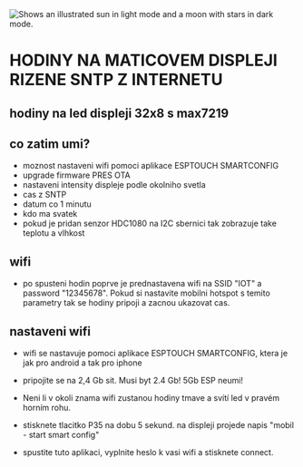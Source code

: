 <picture>
  <source media="(prefers-color-scheme: dark)" srcset="https://github.com/esp32pcb/hodiny/blob/main/cas%20vecer.jpg">
  <img alt="Shows an illustrated sun in light mode and a moon with stars in dark mode." src="https://user-images.githubusercontent.com/25423296/163456779-a8556205-d0a5-45e2-ac17-42d089e3c3f8.png">
</picture>

# HODINY NA MATICOVEM DISPLEJI RIZENE SNTP Z INTERNETU 
## hodiny na led displeji 32x8 s max7219

## co zatim umi?
- moznost nastaveni wifi pomoci aplikace ESPTOUCH SMARTCONFIG
- upgrade firmware PRES OTA
- nastaveni intensity displeje podle okolniho svetla
- cas z SNTP
- datum co 1 minutu
- kdo ma svatek 
- pokud je pridan senzor HDC1080 na I2C sbernici tak zobrazuje take teplotu a vlhkost


## wifi
- po spusteni hodin poprve je prednastavena wifi na SSID "IOT" a password "12345678".
  Pokud si nastavite mobilni hotspot s temito parametry tak se hodiny pripoji a zacnou ukazovat cas.
## nastaveni wifi
- wifi se nastavuje pomoci aplikace ESPTOUCH SMARTCONFIG, ktera je jak pro android a tak pro iphone
- pripojite se na 2,4 Gb sit. Musi byt 2.4 Gb! 5Gb ESP neumi!

- Neni li v okoli znama wifi zustanou hodiny tmave a svítí led v pravém horním rohu.
- stisknete tlacitko P35 na dobu 5 sekund. na displeji projede napis "mobil - start smart config"
- spustite tuto aplikaci, vyplnite heslo k vasi wifi a stisknete connect.

